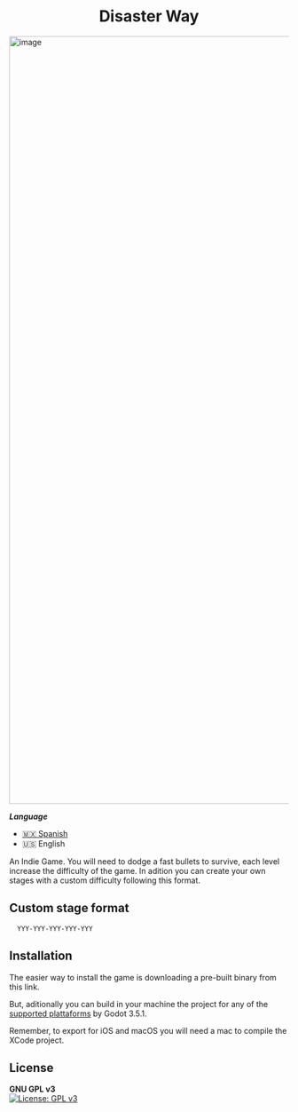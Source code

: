 **<h1 align="center">Disaster Way</h1>**
<img width="1383" alt="image" src="./banner.png">

***Language***
- [🇲🇽 Spanish](./README.es.md)
- 🇺🇸 English

An Indie Game. You will need to dodge a fast bullets to survive, each level increase the difficulty of the game. In adition you can create your own stages with a custom difficulty following this format.

## Custom stage format

```
  YYY-YYY-YYY-YYY-YYY
```

## Installation

The easier way to install the game is downloading a pre-built binary from this link.

But, aditionally you can build in your machine the project for any of the [supported plattaforms](https://docs.godotengine.org/en/3.5/tutorials/export/exporting_basics.html) by Godot 3.5.1.

Remember, to export for iOS and macOS you will need a mac to compile the XCode project.
    
## License

**GNU GPL v3**  
[![License: GPL v3](https://img.shields.io/badge/License-GPLv3-blue.svg)](https://www.gnu.org/licenses/gpl-3.0)